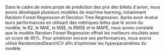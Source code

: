 Dans le cadre de notre projet de prédiction des prix des billets d'avion, nous avons développé plusieurs modèles de machine learning, notamment Random Forest Regression et Decision Tree Regression. Après avoir évalué leurs performances en utilisant des métriques telles que le score du modèle, le R2, le MAE, le MSE, le RMSE et le MAPE, nous avons constaté que le modèle Random Forest Regression offrait les meilleurs résultats avec un score de 95%. Pour améliorer encore ses performances, nous avons utilisé RandomizedSearchCV afin d'optimiser les hyperparamètres du modèle.
